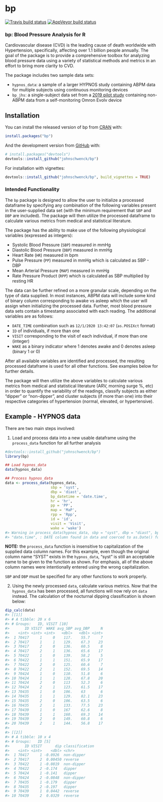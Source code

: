 
<!-- README.md is generated from README.Rmd. Please edit that file -->

# bp

<!-- badges: start -->

[![Travis build
status](https://travis-ci.com/johnschwenck/bp.svg?branch=master)](https://travis-ci.com/johnschwenck/bp)
[![AppVeyor build
status](https://ci.appveyor.com/api/projects/status/github/johnschwenck/bp?branch=master&svg=true)](https://ci.appveyor.com/project/johnschwenck/bp)
<!-- badges: end -->

### bp: Blood Pressure Analysis for R

Cardiovascular disease (CVD) is the leading cause of death worldwide
with Hypertension, specifically, affecting over 1.1 billion people
annually. The goal of the  package is to provide a comprehensive toolbox
for analyzing blood pressure data using a variety of statistical methods
and metrics in an effort to bring more clarity to CVD.

The  package includes two sample data sets:

  - `hypnos_data`: a sample of a larger HYPNOS study containing ABPM
    data for multiple subjects using continuous monitoring devices
  - `bp_jhs`: a single-subject data set from a [2019 pilot
    study](https://dataverse.harvard.edu/dataverse/r4r) containing
    non-ABPM data from a self-monitoring Omron Evolv device

## Installation

You can install the released version of bp from
[CRAN](https://CRAN.R-project.org) with:

``` r
install.packages("bp")
```

And the development version from [GitHub](https://github.com/) with:

``` r
# install.packages("devtools")
devtools::install_github("johnschwenck/bp")
```

For installation with vignettes:

``` r
devtools::install_github("johnschwenck/bp", build_vignettes = TRUE)
```

### Intended Functionality

The `bp` package is designed to allow the user to initialize a processed
dataframe by specifying any combination of the following variables
present in the user-supplied data set (with the minimum requirement that
`SBP` and `DBP` are included). The package will then utilize the
processed dataframe to calculate various metrics from medical and
statistical literature.

The package has the ability to make use of the following physiological
variables (expressed as integers):

  - Systolic Blood Pressure (`SBP`) measured in mmHg
  - Diastolic Blood Pressure (`DBP`) measured in mmHg
  - Heart Rate (`HR`) measured in bpm
  - Pulse Pressure (`PP`) measured in mmHg which is calculated as SBP -
    DBP
  - Mean Arterial Pressure (`MAP`) measured in mmHg
  - Rate Pressure Product (`RPP`) which is calculated as SBP multiplied
    by resting HR

The data can be further refined on a more granular scale, depending on
the type of data supplied. In most instances, ABPM data will include
some kind of binary column corresponding to awake vs asleep which the
user will assign when initializing the processed data. Further, most
blood pressure data sets contain a timestamp associated with each
reading. The additional variables are as follows:

  - `DATE_TIME` combination such as `12/1/2020 13:42:07` (`as.POSIXct`
    format)
  - `ID` of individuals, if more than one
  - `VISIT` corresponding to the visit of each individual, if more than
    one (integer)
  - `WAKE` as a binary indicator where 1 denotes awake and 0 denotes
    asleep (binary 1 or 0)

After all available variables are identified and processed, the
resulting processed dataframe is used for all other functions. See
examples below for further details.

The package will then utilize the above variables to calculate various
metrics from medical and statistical literature (ARV, morning surge %,
etc) in order to quantify the variability of the readings, classify
subjects as either “dipper” or “non-dipper”, and cluster subjects (if
more than one) into their respective categories of hypertension (normal,
elevated, or hypertensive).

## Example - HYPNOS data

There are two main steps involved:

1.  Load and process data into a new usable dataframe using the
    `process_data` function for all further analysis

<!-- end list -->

``` r
#devtools::install_github("johnschwenck/bp")
library(bp)

## Load hypnos_data
data(hypnos_data)

## Process hypnos_data
data <- process_data(hypnos_data, 
                     sbp = 'syst', 
                     dbp = 'diast', 
                     bp_datetime = 'date.time', 
                     hr = 'hr', 
                     pp = 'PP', 
                     map = 'MaP', 
                     rpp = 'Rpp', 
                     id = 'id', 
                     visit = 'Visit', 
                     wake = 'wake')
#> Warning in process_data(hypnos_data, sbp = "syst", dbp = "diast", bp_datetime =
#> "date.time", : DATE column found in data and coerced to as.Date() format.
```

**NOTE:** the `process_data` function is insensitive to capitalization
of the supplied data column names. For this example, even though the
original column name “SYST” exists in the `hypnos_data`, “syst” is still
an acceptable name to be given to the function as shown. For emphasis,
all of the above column names were intentionally entered using the wrong
capitalization.

`SBP` and `DBP` must be specified for any other functions to work
properly.

2.  Using the newly processed `data`, calculate various metrics. Now
    that the `hypnos_data` has been processed, all functions will now
    rely on `data` instead. The calculation of the nocturnal dipping
    classification is shown below:

<!-- end list -->

``` r
dip_calc(data)
#> [[1]]
#> # A tibble: 20 x 6
#> # Groups:   ID, VISIT [10]
#>       ID VISIT  WAKE avg_SBP avg_DBP     N
#>    <int> <int> <int>   <dbl>   <dbl> <int>
#>  1 70417     1     0    117.    55.7     7
#>  2 70417     1     1    129.    67.3    23
#>  3 70417     2     0    136.    60.5     8
#>  4 70417     2     1    136.    65.6    17
#>  5 70422     1     0    139.    58.2     5
#>  6 70422     1     1    151.    65.9    17
#>  7 70422     2     0    125.    60.6     7
#>  8 70422     2     1    152.    69.5    14
#>  9 70424     1     0    110.    51.8     6
#> 10 70424     1     1    128.    67.8    20
#> 11 70424     2     0    113     52.3     6
#> 12 70424     2     1    123.    61.5    17
#> 13 70435     1     0    106.    63       6
#> 14 70435     1     1    129.    82.1    23
#> 15 70435     2     0    106.    63.5     6
#> 16 70435     2     1    133.    77.5    23
#> 17 70439     1     0    167     62.6     8
#> 18 70439     1     1    160.    69.3    14
#> 19 70439     2     0    149.    60.8     6
#> 20 70439     2     1    144.    56.8    17
#> 
#> [[2]]
#> # A tibble: 10 x 4
#> # Groups:   ID [5]
#>       ID VISIT      dip classification
#>    <int> <int>    <dbl> <chr>         
#>  1 70417     1 -0.0926  non-dipper    
#>  2 70417     2  0.00450 reverse       
#>  3 70422     1 -0.0819  non-dipper    
#>  4 70422     2 -0.174   dipper        
#>  5 70424     1 -0.141   dipper        
#>  6 70424     2 -0.0848  non-dipper    
#>  7 70435     1 -0.179   dipper        
#>  8 70435     2 -0.197   dipper        
#>  9 70439     1  0.0442  reverse       
#> 10 70439     2  0.0329  reverse
```
